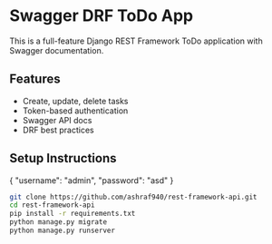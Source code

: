 # Swagger DRF ToDo App

This is a full-feature Django REST Framework ToDo application with Swagger documentation.

## Features

- Create, update, delete tasks
- Token-based authentication
- Swagger API docs
- DRF best practices

## Setup Instructions
{
"username": "admin",
"password": "asd"
}

```bash
git clone https://github.com/ashraf940/rest-framework-api.git
cd rest-framework-api
pip install -r requirements.txt
python manage.py migrate
python manage.py runserver
